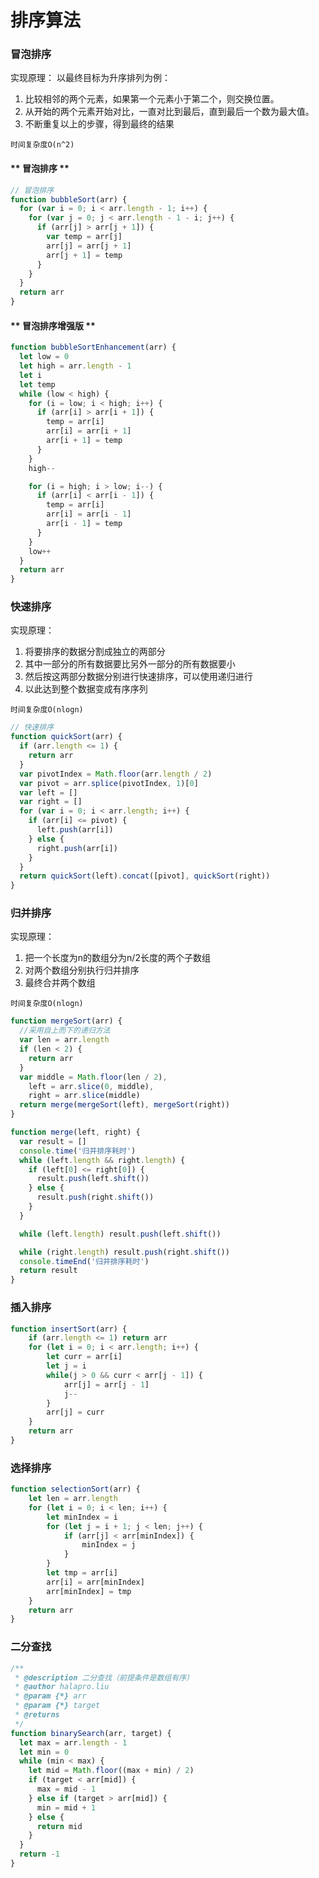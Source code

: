 # 排序算法

### 冒泡排序

实现原理：
以最终目标为升序排列为例：
1. 比较相邻的两个元素，如果第一个元素小于第二个，则交换位置。
2. 从开始的两个元素开始对比，一直对比到最后，直到最后一个数为最大值。
3. 不断重复以上的步骤，得到最终的结果

```时间复杂度O(n^2)```

<!-- tabs: start -->
#### ** 冒泡排序 **
```js
// 冒泡排序
function bubbleSort(arr) {
  for (var i = 0; i < arr.length - 1; i++) {
    for (var j = 0; j < arr.length - 1 - i; j++) {
      if (arr[j] > arr[j + 1]) {
        var temp = arr[j]
        arr[j] = arr[j + 1]
        arr[j + 1] = temp
      }
    }
  }
  return arr
}
```
#### ** 冒泡排序增强版 **
```js
function bubbleSortEnhancement(arr) {
  let low = 0
  let high = arr.length - 1
  let i
  let temp
  while (low < high) {
    for (i = low; i < high; i++) {
      if (arr[i] > arr[i + 1]) {
        temp = arr[i]
        arr[i] = arr[i + 1]
        arr[i + 1] = temp
      }
    }
    high--

    for (i = high; i > low; i--) {
      if (arr[i] < arr[i - 1]) {
        temp = arr[i]
        arr[i] = arr[i - 1]
        arr[i - 1] = temp
      }
    }
    low++
  }
  return arr
}
```
<!-- tabs: end -->

### 快速排序

实现原理：

1. 将要排序的数据分割成独立的两部分
2. 其中一部分的所有数据要比另外一部分的所有数据要小
3. 然后按这两部分数据分别进行快速排序，可以使用递归进行
4. 以此达到整个数据变成有序序列

```时间复杂度O(nlogn)```

```js
// 快速排序
function quickSort(arr) {
  if (arr.length <= 1) {
    return arr
  }
  var pivotIndex = Math.floor(arr.length / 2)
  var pivot = arr.splice(pivotIndex, 1)[0]
  var left = []
  var right = []
  for (var i = 0; i < arr.length; i++) {
    if (arr[i] <= pivot) {
      left.push(arr[i])
    } else {
      right.push(arr[i])
    }
  }
  return quickSort(left).concat([pivot], quickSort(right))
}
```

### 归并排序

实现原理：
1. 把一个长度为n的数组分为n/2长度的两个子数组
2. 对两个数组分别执行归并排序
3. 最终合并两个数组

```时间复杂度O(nlogn)```

```js
function mergeSort(arr) {
  //采用自上而下的递归方法
  var len = arr.length
  if (len < 2) {
    return arr
  }
  var middle = Math.floor(len / 2),
    left = arr.slice(0, middle),
    right = arr.slice(middle)
  return merge(mergeSort(left), mergeSort(right))
}

function merge(left, right) {
  var result = []
  console.time('归并排序耗时')
  while (left.length && right.length) {
    if (left[0] <= right[0]) {
      result.push(left.shift())
    } else {
      result.push(right.shift())
    }
  }

  while (left.length) result.push(left.shift())

  while (right.length) result.push(right.shift())
  console.timeEnd('归并排序耗时')
  return result
}
```

### 插入排序

```js
function insertSort(arr) {
    if (arr.length <= 1) return arr
    for (let i = 0; i < arr.length; i++) {
        let curr = arr[i]
        let j = i
        while(j > 0 && curr < arr[j - 1]) {
            arr[j] = arr[j - 1]
            j--
        }
        arr[j] = curr
    }
    return arr
}
```

### 选择排序

```js
function selectionSort(arr) {
    let len = arr.length
    for (let i = 0; i < len; i++) {
        let minIndex = i
        for (let j = i + 1; j < len; j++) {
            if (arr[j] < arr[minIndex]) {
                minIndex = j
            }
        }
        let tmp = arr[i]
        arr[i] = arr[minIndex]
        arr[minIndex] = tmp
    }
    return arr
}
```

### 二分查找

```js
/**
 * @description 二分查找（前提条件是数组有序）
 * @author halapro.liu
 * @param {*} arr
 * @param {*} target
 * @returns
 */
function binarySearch(arr, target) {
  let max = arr.length - 1
  let min = 0
  while (min < max) {
    let mid = Math.floor((max + min) / 2)
    if (target < arr[mid]) {
      max = mid - 1
    } else if (target > arr[mid]) {
      min = mid + 1
    } else {
      return mid
    }
  }
  return -1
}
```

